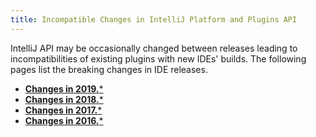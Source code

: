 ```yaml
---
title: Incompatible Changes in IntelliJ Platform and Plugins API
---
```


<!--
Before documenting a breaking API change, please, make sure that the change cannot be avoided 
in an alternative way as the following docs state:

API Compatibility policy: https://confluence.jetbrains.com/display/IDEA/IntelliJ+Platform+API+compatibility+policy
API Compatibility FAQ:    https://confluence.jetbrains.com/display/IDEA/IntelliJ+API+Compatibility+Policy+FAQ

To document a new incompatible change, you have to fill a row in a table so that
the first column is a problem pattern and the second column is a human-readable description.

The following problem patterns are supported:

<package name> package removed
<class name> class removed
<class name> renamed to <new class name>

<class name>.<method name> method removed
<class name>.<method name> method return type changed from <before> to <after>
<class name>.<method name> method parameter <type> removed
<class name>.<method name> method parameter type changed from <before> to <after>
<class name>.<method name> method visibility changed from <before> to <after>
<class name>.<method name> method became final

<class name> constructor removed
<class name> constructor parameter <type> removed
<class name> constructor parameter type changed from <before> to <after>
<class name> constructor visibility changed from <before> to <after>

<class name>.<field name> field removed
<class name>.<field name> field type changed from <before> to <after>
<class name>.<field name> field visibility changed from <before> to <after>

<class name>.<method name> abstract method added
<class name> class moved to package <package name>

where <class name> is a fully-qualified name of the class, e.g. com.intellij.openapi.actionSystem.AnAction$InnerClass.

NOTE: If a change you're trying to document doesn't match any of the above patterns, fill in a ticket in the YouTrack. 
An example of a ticket is https://youtrack.jetbrains.com/issue/PR-1218. Until supported, you may document the change as you prefer, and I will correct it later.

NOTE: You are allowed to prettify the pattern using markdown-features:
 1) code quotes: `org.example.Foo.methodName`
 2) links [org.example.Foo](upsource:///platform/core-api/src/org/example/Foo)
 3) both code quotes and links: [`org.example.Foo`](upsource:///platform/core-api/src/org/example/Foo)
-->

IntelliJ API may be occasionally changed between releases leading to 
incompatibilities of existing plugins with new IDEs' builds. 
The following pages list the breaking changes in IDE releases.  
  
* [**Changes in 2019.***](api_changes/api_changes_list_2019.md)
* [**Changes in 2018.***](api_changes/api_changes_list_2018.md)
* [**Changes in 2017.***](api_changes/api_changes_list_2017.md)
* [**Changes in 2016.***](api_changes/api_changes_list_2016.md)
